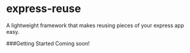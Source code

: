 # express-reuse
A lightweight framework that makes reusing pieces of your express app easy.

###Getting Started
Coming soon!
